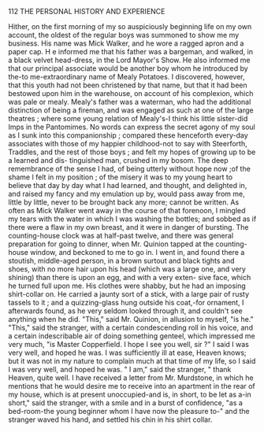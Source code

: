 112           THE PERSONAL HISTORY AND EXPERIENCE

Hither, on the first morning of my so auspiciously beginning life on my
own account, the oldest of the regular boys was summoned to show me
my business. His name was Mick Walker, and he wore a ragged apron
and a paper cap. H e informed me that his father was a bargeman, and
walked, in a black velvet head-dress, in the Lord Mayor's Show. He
also informed me that our principal associate would be another boy whom
he introduced by the-to me-extraordinary name of Mealy Potatoes.
I discovered, however, that this youth had not been christened by that
name, but that it had been bestowed upon him in the warehouse, on
account of his complexion, which was pale or mealy. Mealy's father was
a waterman, who had the additional distinction of being a fireman, and was
engaged as such at one of the large theatres ; where some young relation of
Mealy's-I think his little sister-did Imps in the Pantomimes.
    No words can express the secret agony of my soul as I sunk into this
companionship ; compared these henceforth every-day associates with those
of my happier childhood-not to say with Steerforth, Traddles, and the rest
of those boys ; and felt my hopes of growing up to be a learned and dis-
tinguished man, crushed in my bosom. The deep remembrance of the sense
I had, of being utterly without hope now ;of the shame I felt in my position ;
of the misery it was to my young heart to believe that day by day what I
had learned, and thought, and delighted in, and raised my fancy and my
emulation up by, would pass away from me, little by little, never to be
brought back any more; cannot be written. As often as Mick Walker
went away in the course of that forenoon, I mingled my tears with the
water in which I was washing the bottles; and sobbed as if there were a
flaw in my own breast, and it were in danger of bursting.
    The counting-house clock was at half-past twelve, and there was general
preparation for going to dinner, when Mr. Quinion tapped at the
counting-house window, and beckoned to me to go in. I went in, and
found there a stoutish, middle-aged person, in a brown surtout and black
 tights and shoes, with no more hair upon his head (which was a large
 one, and very shining) than there is upon an egg, and with a very exten-
 sive face, which he turned full upon me. His clothes were shabby, but
 he had an imposing shirt-collar on. He carried a jaunty sort of a stick,
 with a large pair of rusty tassels to it ; and a quizzing-glass hung outside
 his coat,-for ornament, I afterwards found, as he very seldom looked
 through it, and couldn't see anything when he did.
     "This," said Mr. Quinion, in allusion to myself, "is he."
     "This," said the stranger, with a certain condescending roll in his voice,
 and a certain indescribable air of doing something genteel, which impressed
  me very much, "is Master Copperfield. I hope I see you well, sir ?"
     I said I was very well, and hoped he was. I was sufficiently ill at
  ease, Heaven knows; but it was not in my nature to complain much at
 that time of my life, so I said I was very well, and hoped he was.
     " I am," said the stranger, " thank Heaven, quite well. I have received a
 letter from Mr. Murdstone, in which he mentions that he would desire me
  to receive into an apartment in the rear of my house, which is at
  present unoccupied-and is, in short, to be let as a-in short," said the
  stranger, with a smile and in a burst of confidence, "as a bed-room-the
  young beginner whom I have now the pleasure to-"           and the stranger
  waved his hand, and settled his chin in his shirt collar.
